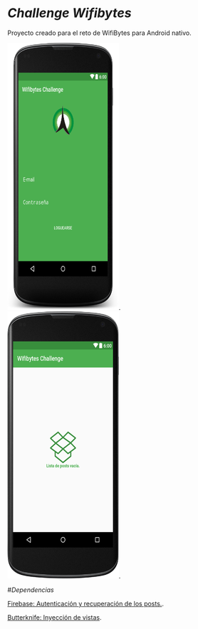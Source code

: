 # _Challenge Wifibytes_ 

Proyecto creado para el reto de WifiBytes para Android nativo.

<img src="https://github.com/Surkho/Challenge/blob/master/images/login_screen.png" alt="Screenshoot 02" width="250" height="600">.
<img src="https://github.com/Surkho/Challenge/blob/master/images/empty_list.png" alt="Screenshoot 02" width="250" height="600">.


#_Dependencias_

[Firebase: Autenticación y recuperación de los posts.](https://firebase.google.com).

[Butterknife: Inyección de vistas](http://jakewharton.github.io/butterknife/).

